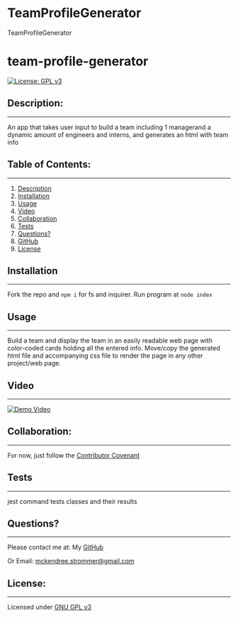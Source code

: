 # TeamProfileGenerator
TeamProfileGenerator
# team-profile-generator
  [![License: GPL v3](https://img.shields.io/badge/License-GPLv3-blue.svg)](https://www.gnu.org/licenses/gpl-3.0)

  ## Description:
  ___
  An app that takes user input to build a team including 1 managerand a dynamic amount of engineers and interns, and generates an html with team info

  ## Table of Contents:
  ___
  1) [Description](#description)
  2) [Installation](#installation)
  3) [Usage](#usage)
  4) [Video](#video)
  5) [Collaboration](#collaboration)
  6) [Tests](#tests)
  7) [Questions?](#questions?)
  8) [GitHub](#gitHub)
  9) [License](#license)

  ## Installation
  ___
  Fork the repo and ``` npm i ``` for fs and inquirer. Run program at ``` node index ```

  ## Usage
  ___
  Build a team and display the team in an easily readable web page with color-coded cards holding all the entered info. Move/copy the generated html file and accompanying css file to render the page in any other project/web page.

  ## Video
  ___
  [![Demo Video](./assets/images/team-profile-generator-image.png)](https://drive.google.com/file/d/1Bo28-YtMDdoDkTENvXGym9olzIEDV1MI/view "Demo Video")

  ## Collaboration:
  ___
  For now, just follow the [Contributor Covenant](https://www.contributor-covenant.org/)

  ## Tests
  ___
  jest command tests classes and their results

  ## Questions?
  ___
  Please contact me at:
  My [GitHub](https://github.com/Windowmac)
  
  Or Email:
  <mckendree.strommer@gmail.com>

  
  ## License: 
  ___
  Licensed under [GNU GPL v3](https://www.gnu.org/licenses/gpl-3.0)